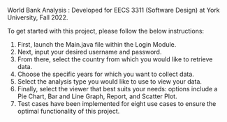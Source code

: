 World Bank Analysis : Developed for EECS 3311 (Software Design) at York University, Fall 2022.

To get started with this project, please follow the below instructions:

1. First, launch the Main.java file within the Login Module.
2. Next, input your desired username and password.
3. From there, select the country from which you would like to retrieve data.
4. Choose the specific years for which you want to collect data.
5. Select the analysis type you would like to use to view your data.
6. Finally, select the viewer that best suits your needs: options include a Pie Chart, Bar and Line Graph, Report, and Scatter Plot.
7. Test cases have been implemented for eight use cases to ensure the optimal functionality of this project.
